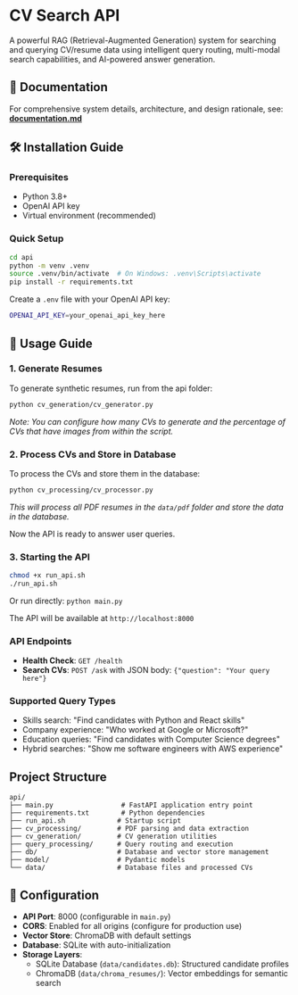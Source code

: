 # CV Search API

A powerful RAG (Retrieval-Augmented Generation) system for searching and querying CV/resume data using intelligent query routing, multi-modal search capabilities, and AI-powered answer generation.

## 📖 Documentation

For comprehensive system details, architecture, and design rationale, see: [**documentation.md**](documentation.md)

## 🛠️ Installation Guide

### Prerequisites
- Python 3.8+
- OpenAI API key
- Virtual environment (recommended)

### Quick Setup
```bash
cd api
python -m venv .venv
source .venv/bin/activate  # On Windows: .venv\Scripts\activate
pip install -r requirements.txt
```

Create a `.env` file with your OpenAI API key:
```bash
OPENAI_API_KEY=your_openai_api_key_here
```

## 🚀 Usage Guide

### 1. Generate Resumes
To generate synthetic resumes, run from the api folder:
```bash
python cv_generation/cv_generator.py
```
*Note: You can configure how many CVs to generate and the percentage of CVs that have images from within the script.*

### 2. Process CVs and Store in Database
To process the CVs and store them in the database:
```bash
python cv_processing/cv_processor.py
```
*This will process all PDF resumes in the `data/pdf` folder and store the data in the database.*

Now the API is ready to answer user queries.

### 3. Starting the API
```bash
chmod +x run_api.sh
./run_api.sh
```
Or run directly: `python main.py`

The API will be available at `http://localhost:8000`

### API Endpoints
- **Health Check**: `GET /health`
- **Search CVs**: `POST /ask` with JSON body: `{"question": "Your query here"}`

### Supported Query Types
- Skills search: "Find candidates with Python and React skills"
- Company experience: "Who worked at Google or Microsoft?"
- Education queries: "Find candidates with Computer Science degrees"
- Hybrid searches: "Show me software engineers with AWS experience"

##  Project Structure

```
api/
├── main.py                 # FastAPI application entry point
├── requirements.txt        # Python dependencies
├── run_api.sh             # Startup script
├── cv_processing/         # PDF parsing and data extraction
├── cv_generation/         # CV generation utilities
├── query_processing/      # Query routing and execution
├── db/                    # Database and vector store management
├── model/                 # Pydantic models
└── data/                  # Database files and processed CVs
```

## 🔧 Configuration

- **API Port**: 8000 (configurable in `main.py`)
- **CORS**: Enabled for all origins (configure for production use)
- **Vector Store**: ChromaDB with default settings
- **Database**: SQLite with auto-initialization
- **Storage Layers**:
  - SQLite Database (`data/candidates.db`): Structured candidate profiles
  - ChromaDB (`data/chroma_resumes/`): Vector embeddings for semantic search